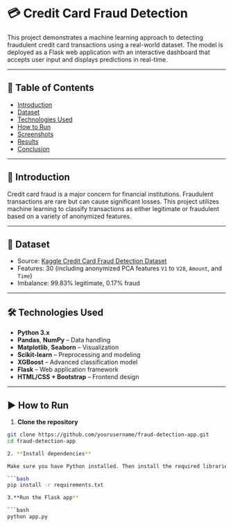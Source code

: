 # 💳 Credit Card Fraud Detection

This project demonstrates a machine learning approach to detecting fraudulent credit card transactions using a real-world dataset. The model is deployed as a Flask web application with an interactive dashboard that accepts user input and displays predictions in real-time.

---

## 📝 Table of Contents

- [Introduction](#introduction)
- [Dataset](#dataset)
- [Technologies Used](#technologies-used)
- [How to Run](#how-to-run)
- [Screenshots](#screenshots)
- [Results](#results)
- [Conclusion](#conclusion)

---

## 📌 Introduction

Credit card fraud is a major concern for financial institutions. Fraudulent transactions are rare but can cause significant losses. This project utilizes machine learning to classify transactions as either legitimate or fraudulent based on a variety of anonymized features.

---

## 📂 Dataset

- Source: [Kaggle Credit Card Fraud Detection Dataset](https://www.kaggle.com/datasets/mlg-ulb/creditcardfraud)
- Features: 30 (including anonymized PCA features `V1` to `V28`, `Amount`, and `Time`)
- Imbalance: 99.83% legitimate, 0.17% fraud

---

## 🛠 Technologies Used

- **Python 3.x**
- **Pandas**, **NumPy** – Data handling
- **Matplotlib**, **Seaborn** – Visualization
- **Scikit-learn** – Preprocessing and modeling
- **XGBoost** – Advanced classification model
- **Flask** – Web application framework
- **HTML/CSS + Bootstrap** – Frontend design

---

## ▶️ How to Run

1. **Clone the repository**

```bash
git clone https://github.com/yourusername/fraud-detection-app.git
cd fraud-detection-app

2. **Install dependencies**

Make sure you have Python installed. Then install the required libraries:

```bash
pip install -r requirements.txt

3.**Run the Flask app**

```bash
python app.py

